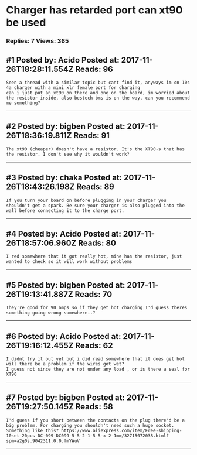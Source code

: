 # Charger has retarded port can xt90 be used

### Replies: 7 Views: 365

## \#1 Posted by: Acido Posted at: 2017-11-26T18:28:11.554Z Reads: 96

```
Seen a thread with a similar topic but cant find it, anyways im on 10s 4a charger with a mini xlr female port for charging
can i just put an xt90 on there and one on the board, im worried about the resistor inside, also bestech bms is on the way, can you recommend me something?
```

---
## \#2 Posted by: bigben Posted at: 2017-11-26T18:36:19.811Z Reads: 91

```
The xt90 (cheaper) doesn't have a resistor. It's the XT90-s that has the resistor. I don't see why it wouldn't work?
```

---
## \#3 Posted by: chaka Posted at: 2017-11-26T18:43:26.198Z Reads: 89

```
If you turn your board on before plugging in your charger you shouldn't get a spark. Be sure your charger is also plugged into the wall before connecting it to the charge port.
```

---
## \#4 Posted by: Acido Posted at: 2017-11-26T18:57:06.960Z Reads: 80

```
I red somewhere that it got really hot, mine has the resistor, just wanted to check so it will work without problems
```

---
## \#5 Posted by: bigben Posted at: 2017-11-26T19:13:41.887Z Reads: 70

```
They're good for 90 amps so if they get hot charging I'd guess theres something going wrong somewhere..?
```

---
## \#6 Posted by: Acido Posted at: 2017-11-26T19:16:12.455Z Reads: 62

```
I didnt try it out yet but i did read somewhere that it does get hot
will there be a problem if the wires got wet?
I guess not since they are not under any load , or is there a seal for XT90
```

---
## \#7 Posted by: bigben Posted at: 2017-11-26T19:27:50.145Z Reads: 58

```
I'd guess if you short between the contacts on the plug there'd be a big problem. For charging you shouldn't need such a huge socket. Something like this? https://www.aliexpress.com/item/Free-shipping-10set-20pcs-DC-099-DC099-5-5-2-1-5-5-x-2-1mm/32715072038.html?spm=a2g0s.9042311.0.0.fmYWuV
```

---
